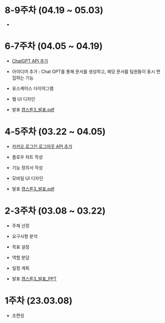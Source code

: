 # 8-9주차 (04.19 ~ 05.03)

-

# 6-7주차 (04.05 ~ 04.19)

- [ChatGPT API 추가](https://endyd1567.tistory.com/410)

- 아이디어 추가 : Chat GPT를 통해 문서를 생성하고, 해당 문서를 팀원들이 동시 편집하는 기능 

- 유스케이스 다이어그램 

- 웹 UI 디자인 

- 발표 [캡스톤3_발표.pdf](https://github.com/endyd1567/capstone3/files/11267853/9._.3_230419.pdf)


# 4-5주차 (03.22 ~ 04.05)

- [카카오 로그인,로그아웃 API 추가](https://endyd1567.tistory.com/372)

- 플로우 차트 작성

- 기능 정의서 작성

- 모바일 UI 디자인 

- 발표 [캡스톤3_발표.pdf](https://github.com/endyd1567/capstone3/files/11156644/3_9._.pdf)


# 2-3주차 (03.08 ~ 03.22)

- 주제 선정 

- 요구사항 분석

- 목표 설정

- 역할 분담 

- 일정 계획 

- 발표 [캡스톤3_발표_PPT](https://github.com/endyd1567/capstone3/files/11131163/3_._5.pdf)

# 1주차 (23.03.08)

- 조편성 
